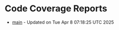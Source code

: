 # Code Coverage Reports
- [main](branches/main/index.html) - Updated on Tue Apr  8 07:18:25 UTC 2025
